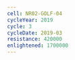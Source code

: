 ```yaml
---
cell: NR02-GOLF-04
cycleYear: 2019
cycle: 3
cycleDate: 2019-03
resistance: 420000
enlightened: 1700000
---
```

